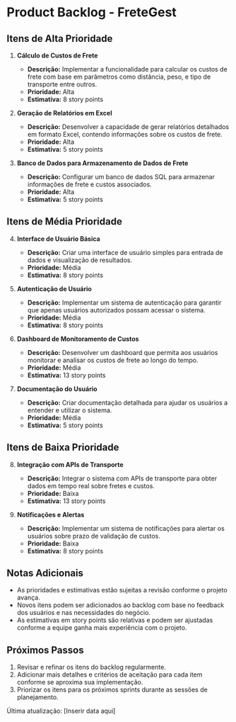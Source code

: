 # Product Backlog - FreteGest

## Itens de Alta Prioridade

1. **Cálculo de Custos de Frete**
   - **Descrição:** Implementar a funcionalidade para calcular os custos de frete com base em parâmetros como distância, peso, e tipo de transporte entre outros.
   - **Prioridade:** Alta
   - **Estimativa:** 8 story points

2. **Geração de Relatórios em Excel**
   - **Descrição:** Desenvolver a capacidade de gerar relatórios detalhados em formato Excel, contendo informações sobre os custos de frete.
   - **Prioridade:** Alta
   - **Estimativa:** 5 story points

3. **Banco de Dados para Armazenamento de Dados de Frete**
   - **Descrição:** Configurar um banco de dados SQL para armazenar informações de frete e custos associados.
   - **Prioridade:** Alta
   - **Estimativa:** 5 story points

## Itens de Média Prioridade

4. **Interface de Usuário Básica**
   - **Descrição:** Criar uma interface de usuário simples para entrada de dados e visualização de resultados.
   - **Prioridade:** Média
   - **Estimativa:** 8 story points

5. **Autenticação de Usuário**
   - **Descrição:** Implementar um sistema de autenticação para garantir que apenas usuários autorizados possam acessar o sistema.
   - **Prioridade:** Média
   - **Estimativa:** 8 story points

6. **Dashboard de Monitoramento de Custos**
   - **Descrição:** Desenvolver um dashboard que permita aos usuários monitorar e analisar os custos de frete ao longo do tempo.
   - **Prioridade:** Média
   - **Estimativa:** 13 story points

7. **Documentação do Usuário**
   - **Descrição:** Criar documentação detalhada para ajudar os usuários a entender e utilizar o sistema.
   - **Prioridade:** Média
   - **Estimativa:** 5 story points

## Itens de Baixa Prioridade

8. **Integração com APIs de Transporte**
   - **Descrição:** Integrar o sistema com APIs de transporte para obter dados em tempo real sobre fretes e custos.
   - **Prioridade:** Baixa
   - **Estimativa:** 13 story points

9. **Notificações e Alertas**
   - **Descrição:** Implementar um sistema de notificações para alertar os usuários sobre prazo de validação de custos.
   - **Prioridade:** Baixa
   - **Estimativa:** 8 story points

## Notas Adicionais

- As prioridades e estimativas estão sujeitas a revisão conforme o projeto avança.
- Novos itens podem ser adicionados ao backlog com base no feedback dos usuários e nas necessidades do negócio.
- As estimativas em story points são relativas e podem ser ajustadas conforme a equipe ganha mais experiência com o projeto.

## Próximos Passos

1. Revisar e refinar os itens do backlog regularmente.
2. Adicionar mais detalhes e critérios de aceitação para cada item conforme se aproxima sua implementação.
3. Priorizar os itens para os próximos sprints durante as sessões de planejamento.

Última atualização: [Inserir data aqui]